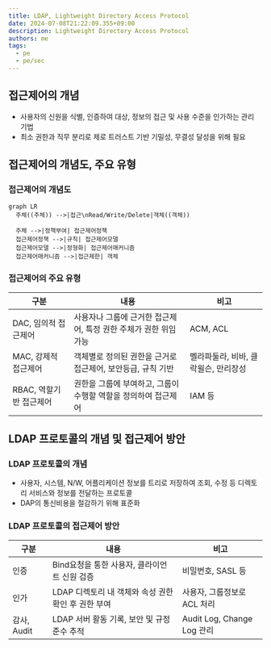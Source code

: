 ```yaml
---
title: LDAP, Lightweight Directory Access Protocol
date: 2024-07-08T21:22:09.355+09:00
description: Lightweight Directory Access Protocol
authors: me
tags: 
  - pe
  - pe/sec 
---
```


## 접근제어의 개념

- 사용자의 신원을 식별, 인증하여 대상, 정보의 접근 및 사용 수준을 인가하는 관리 기법
- 최소 권한과 직무 분리로 제로 트러스트 기반 기밀성, 무결성 달성을 위해 필요

## 접근제어의 개념도, 주요 유형

### 접근제어의 개념도

```mermaid
graph LR
  주체((주체)) -->|접근\nRead/Write/Delete|객체((객체))

  주체 -->|정책부여| 접근제어정책
  접근제어정책 -->|규칙| 접근제어모델
  접근제어모델 -->|정형화| 접근제어매커니즘
  접근제어매커니즘 -->|접근제한| 객체
```

### 접근제어의 주요 유형

| 구분 | 내용 | 비고 |
| --- | --- | --- |
| DAC, 임의적 접근제어 | 사용자나 그룹에 근거한 접근제어, 특정 권한 주체가 권한 위임 가능 | ACM, ACL |
| MAC, 강제적 접근제어 | 객체별로 정의된 권한을 근거로 접근제어, 보안등급, 규칙 기반 | 벨라파둘라, 비바, 클락윌슨, 만리장성 |
| RBAC, 역할기반 접근제어 | 권한을 그룹에 부여하고, 그룹이 수행할 역할을 정의하여 접근제어 | IAM 등 |

## LDAP 프로토콜의 개념 및 접근제어 방안

### LDAP 프로토콜의 개념

- 사용자, 시스템, N/W, 어플리케이션 정보를 트리로 저장하여 조회, 수정 등 디렉토리 서비스와 정보를 전달하는 프로토콜
- DAP의 통신비용을 절감하기 위해 표준화

### LDAP 프로토콜의 접근제어 방안

| 구분 | 내용 | 비고 |
| --- | --- | --- |
| 인증 | Bind요청을 통한 사용자, 클라이언트 신원 검증 | 비밀번호, SASL 등 |
| 인가 | LDAP 디렉토리 내 객체와 속성 권한 확인 후 권한 부여 | 사용자, 그룹정보로 ACL 처리 |
| 감사, Audit | LDAP 서버 활동 기록, 보안 및 규정준수 추적 | Audit Log, Change Log 관리 |
